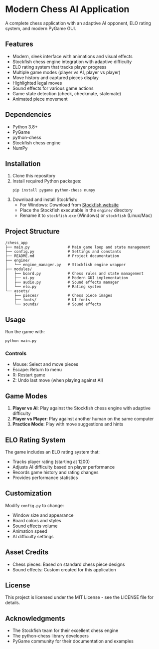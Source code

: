 # Modern Chess AI Application

A complete chess application with an adaptive AI opponent, ELO rating system, and modern PyGame GUI.

## Features

- Modern, sleek interface with animations and visual effects
- Stockfish chess engine integration with adaptive difficulty
- ELO rating system that tracks player progress
- Multiple game modes (player vs AI, player vs player)
- Move history and captured pieces display
- Highlighted legal moves
- Sound effects for various game actions
- Game state detection (check, checkmate, stalemate)
- Animated piece movement

## Dependencies

- Python 3.8+
- PyGame
- python-chess
- Stockfish chess engine
- NumPy

## Installation

1. Clone this repository
2. Install required Python packages:
   ```
   pip install pygame python-chess numpy
   ```
3. Download and install Stockfish:
   - For Windows: Download from [Stockfish website](https://stockfishchess.org/download/)
   - Place the Stockfish executable in the `engine/` directory
   - Rename it to `stockfish.exe` (Windows) or `stockfish` (Linux/Mac)

## Project Structure

```
/chess_app
├── main.py                 # Main game loop and state management
├── config.py               # Settings and constants
├── README.md               # Project documentation
├── engine/
│   └── engine_manager.py   # Stockfish engine wrapper
├── modules/
│   ├── board.py            # Chess rules and state management
│   ├── ui.py               # Modern GUI implementation
│   ├── audio.py            # Sound effects manager
│   └── elo.py              # Rating system
└── assets/
    ├── pieces/             # Chess piece images
    ├── fonts/              # UI fonts
    └── sounds/             # Sound effects
```

## Usage

Run the game with:
```
python main.py
```

### Controls
- Mouse: Select and move pieces
- Escape: Return to menu
- R: Restart game
- Z: Undo last move (when playing against AI)

## Game Modes

1. **Player vs AI**: Play against the Stockfish chess engine with adaptive difficulty
2. **Player vs Player**: Play against another human on the same computer
3. **Practice Mode**: Play with move suggestions and hints

## ELO Rating System

The game includes an ELO rating system that:
- Tracks player rating (starting at 1200)
- Adjusts AI difficulty based on player performance
- Records game history and rating changes
- Provides performance statistics

## Customization

Modify `config.py` to change:
- Window size and appearance
- Board colors and styles
- Sound effects volume
- Animation speed
- AI difficulty settings

## Asset Credits

- Chess pieces: Based on standard chess piece designs
- Sound effects: Custom created for this application

## License

This project is licensed under the MIT License - see the LICENSE file for details.

## Acknowledgments

- The Stockfish team for their excellent chess engine
- The python-chess library developers
- PyGame community for their documentation and examples

